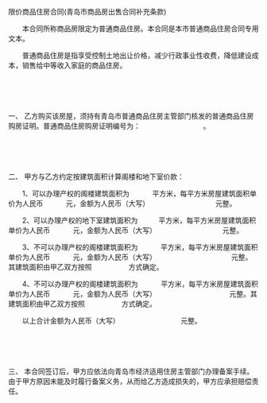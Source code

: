 



限价商品住房合同(青岛市商品房出售合同补充条款)



 

　　本合同所称商品房限定为普通商品住房。本合同是本市普通商品住房合同专用文本。

　　普通商品住房是指享受控制土地出让价格，减少行政事业性收费，降低建设成本，销售给中等收入家庭的商品住房。

　　 

　　

一、
乙方购买该房屋，须持有青岛市普通商品住房主管部门核发的普通商品住房购房证明。普通商品住房购房证明编号为：　　　　　　　　　。

　　 

　　

二、
甲方与乙方约定按建筑面积计算阁楼和地下室价款：

　　1、可以办理产权的阁楼建筑面积为　　　 平方米，每平方米房屋建筑面积单价为人民币　　　 元，金额为人民币（大写）　　　　　　　　　　元整。

　　2、可以办理产权的地下室建筑面积为　　　平方米，每平方米房屋建筑面积单价为人民币　　　 元，金额为人民币（大写）　　　　　　　　　　元整。

　　3、不可以办理产权的阁楼建筑面积为　　　 平方米，每平方米房屋建筑面积单价为人民币　　　 元，金额为人民币（大写）　　　　　　　　　　　 元整。其建筑面积由甲乙双方按照　　　　　 方式确定。

　　4、不可以办理产权的阁楼建筑面积为　　　 平方米，每平方米房屋建筑面积单价为人民币　　　 元，金额为人民币（大写）　　　　　　　　　　　元整。其建筑面积由甲乙双方按照　　　　　 方式确定。

　　以上合计金额为人民币（大写）　　　　　　　　　 元整。

　　 

　　

三、
本合同签订后，甲方应依法向青岛市经济适用住房主管部门办理备案手续。由于甲方原因未能及时履行备案义务，从而给乙方造成损失的，甲方应承担赔偿责任。

　　